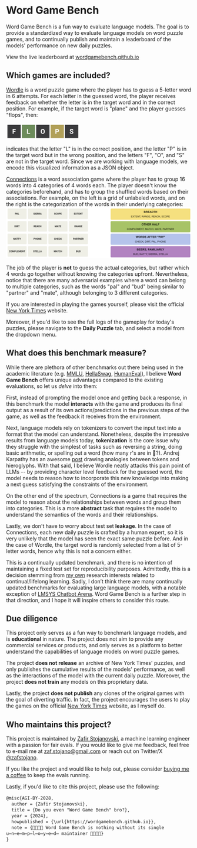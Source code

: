 # Word Game Bench
Word Game Bench is a fun way to evaluate language models. The goal is to provide a standardized way to evaluate language models on word puzzle games, and to continually publish and maintain a leaderboard of the models' performance on new daily puzzles.

View the live leaderboard at [wordgamebench.github.io](https://wordgamebench.github.io)

## Which games are included?

[Wordle](https://www.nytimes.com/games/wordle/index.html) is a word puzzle game where the player has to guess a 5-letter word in 6 attempts. For each letter in the guessed word, the player receives feedback on whether the letter is in the target word and in the correct position. For example, if the target word is "plane" and the player guesses "flops", then:

<img src="static/wordle.png" alt="wordle" width="200">

indicates that the letter "L" is in the correct position, and the letter "P" is in the target word but in the wrong position, and the letters "F", "O", and "S" are not in the target word. Since we are working with language models, we encode this visualized information as a JSON object.

[Connections](https://www.nytimes.com/games/connections) is a word association game where the player has to group 16 words into 4 categories of 4 words each. The player doesn't know the categories beforehand, and has to group the shuffled words based on their associations. For example, on the left is a grid of unlabeled words, and on the right is the categorization of the words in their underlying categories:
![connections](static/connections.png)

The job of the player is <b>not</b> to guess the actual categories, but rather which 4 words go together without knowing the categories upfront. Nevertheless, notice that there are many adversarial examples where a word can belong to multiple categories, such as the words "pal" and "bud" being similar to "partner" and "mate", although belonging to 3 different categories.

If you are interested in playing the games yourself, please visit the official <a href="https://www.nytimes.com/crosswords" target="_blank">New York Times</a> website.

Moreover, if you'd like to see the full logs of the gameplay for today's puzzles, please navigate to the <b>Daily Puzzle</b> tab, and select a model from the dropdown menu.

## What does this benchmark measure?

While there are plethora of other benchmarks out there being used in the academic literature (e.g. <a href="https://arxiv.org/abs/2009.03300" target="_blank">MMLU</a>, <a href="https://arxiv.org/abs/1905.07830" target="_blank">HellaSwag</a>, <a href="https://arxiv.org/abs/2107.03374v2">HumanEval</a>), I believe <b>Word Game Bench</b> offers unique advantages compared to the existing evaluations, so let us <i>delve</i> into them:

First, instead of prompting the model once and getting back a response, in this benchmark the model <b>interacts</b> with the game and produces its final output as a result of its own actions/predictions in the previous steps of the game, as well as the feedback it receives from the environment.

Next, language models rely on tokenizers to convert the input text into a format that the model can understand. Nonetheless, despite the impressive results from language models today, <b>tokenization</b> is the core issue why they struggle with the simplest of tasks such as reversing a string, doing basic arithmetic, or spelling out a word (how many r's are in 🍓?). Andrej Karpathy has an awesome <a href="https://x.com/karpathy/status/1816637781659254908" target="_blank">post</a> drawing analogies between tokens and hieroglyphs. With that said, I believe Wordle neatly attacks this pain point of LLMs -- by providing character level feedback for the guessed word, the model needs to reason how to incorporate this new knowledge into making a next guess satisfying the constraints of the environment.

On the other end of the spectrum, Connections is a game that requires the model to reason about the relationships between words and group them into categories. This is a more <b>abstract</b> task that requires the model to understand the semantics of the words and their relationships.

Lastly, we don't have to worry about test set <b>leakage</b>. In the case of Connections, each new daily puzzle is crafted by a human expert, so it is very unlikely that the model has seen the exact same puzzle before. And in the case of Wordle, the target word is randomly selected from a list of 5-letter words, hence why this is not a concern either.

This is a continually updated benchmark, and there is no intention of maintaining a fixed test set for reproducibility purposes. Admittedly, this is a decision stemming from <a href="https://arxiv.org/abs/2211.03186" target="_blank">my own</a> research interests related to continual/lifelong learning. Sadly, I don’t think there are many continually updated benchmarks for evaluating large language models, with a notable exception of <a href="https://chat.lmsys.org" target="_blank">LMSYS Chatbot Arena</a>. Word Game Bench is a further step in that direction, and I hope it will inspire others to consider this route.

## Due diligence

This project only serves as a fun way to benchmark language models, and is <b>educational</b> in nature. The project does not aim to provide any commercial services or products, and only serves as a platform to better understand the capabilities of language models on word puzzle games.

The project <b>does not release</b> an archive of New York Times' puzzles, and only publishes the cumulative results of the models' performance, as well as the interactions of the model with the current daily puzzle. Moreover, the project <b>does not train</b> any models on this proprietary data.

Lastly, the project <b>does not publish</b> any clones of the original games with the goal of diverting traffic. In fact, the project encourages the users to play the games on the official <a href="https://www.nytimes.com/crosswords" target="_blank">New York Times</a> website, as I myself do.

## Who maintains this project?

This project is maintained by <a href="http://zafstojano.com" target="_blank">Zafir Stojanovski</a>, a machine learning engineer with a passion for fair evals. If you would like to give me feedback, feel free to e-mail me at <a href="mailto:zaf.stojano@gmail.com">zaf.stojano@gmail.com</a> or reach out on Twitter/X <a href="https://x.com/zafstojano" target="blank">@zafstojano</a>.

If you like the project and would like to help out, please consider <a href="https://buymeacoffee.com/starzmustdie" target="_blank">buying me a coffee</a> to keep the evals running.

Lastly, if you'd like to cite this project, please use the following:

```
@misc{AGI-BY-2028,
  author = {Zafir Stojanovski},
  title = {Do you even "Word Game Bench" bro?},
  year = {2024},
  howpublished = {\url{https://wordgamebench.github.io}},
  note = {💛💚💙💜 Word Game Bench is nothing without its single u̶n̶e̶m̶p̶l̶o̶y̶e̶d̶ maintainer 💜💙💚💛}
}
```
